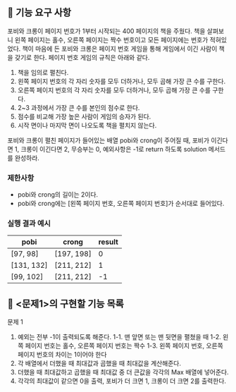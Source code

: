 ## 🚀 기능 요구 사항

포비와 크롱이 페이지 번호가 1부터 시작되는 400 페이지의 책을 주웠다. 책을 살펴보니 왼쪽 페이지는 홀수, 오른쪽 페이지는 짝수 번호이고 모든 페이지에는 번호가 적혀있었다. 책이 마음에 든 포비와 크롱은 페이지 번호 게임을 통해 게임에서 이긴 사람이 책을 갖기로 한다. 페이지 번호 게임의 규칙은 아래와 같다.

1. 책을 임의로 펼친다.
2. 왼쪽 페이지 번호의 각 자리 숫자를 모두 더하거나, 모두 곱해 가장 큰 수를 구한다.
3. 오른쪽 페이지 번호의 각 자리 숫자를 모두 더하거나, 모두 곱해 가장 큰 수를 구한다.
4. 2~3 과정에서 가장 큰 수를 본인의 점수로 한다.
5. 점수를 비교해 가장 높은 사람이 게임의 승자가 된다.
6. 시작 면이나 마지막 면이 나오도록 책을 펼치지 않는다.

포비와 크롱이 펼친 페이지가 들어있는 배열 pobi와 crong이 주어질 때, 포비가 이긴다면 1, 크롱이 이긴다면 2, 무승부는 0, 예외사항은 -1로 return 하도록 solution 메서드를 완성하라.

### 제한사항

- pobi와 crong의 길이는 2이다.
- pobi와 crong에는 [왼쪽 페이지 번호, 오른쪽 페이지 번호]가 순서대로 들어있다.

### 실행 결과 예시

| pobi       | crong      | result |
| ---------- | ---------- | ------ |
| [97, 98]   | [197, 198] | 0      |
| [131, 132] | [211, 212] | 1      |
| [99, 102]  | [211, 212] | -1     |

## 🎯 <문제1>의 구현할 기능 목록

문제 1

1. 예외는 전부 -1이 출력되도록 해준다.
   1-1. 맨 앞면 또는 맨 뒷면을 펼쳤을 때
   1-2. 왼쪽 페이지 번호는 홀수, 오른쪽 페이지 번호는 짝수
   1-3. 왼쪽 페이지 번호, 오른쪽 페이지 번호의 차이는 1이어야 한다
2. 각 배열에서 더했을 때 최대값과 곱했을 때 최대값을 계산해준다.
3. 더했을 때 최대값하고 곱했을 때 최대값 중 더 큰값을 각각의 Max 배열에 넣어준다.
4. 각각의 최대값이 같으면 0을 출력, 포비가 더 크면 1, 크롱이 더 크면 2를 출력한다.
